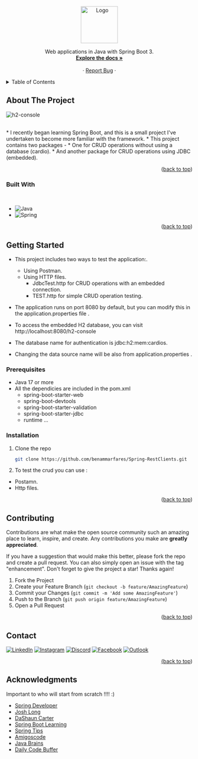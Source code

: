 
<a  align="center" name="readme-top"></a>

<!-- PROJECT LOGO -->
<br />
<div align="center">
    <img src="https://img.shields.io/badge/spring-%236DB33F.svg?style=for-the-badge&logo=spring&logoColor=white" alt="Logo" width="100" height="100">


  <p align="center">
     Web applications in Java with Spring Boot 3.
    <br />
    <a href="https://github.com/benammarfares/Spring-RestClients"><strong>Explore the docs »</strong></a>
    <br />
    <br />
    ·
    <a href="https://github.com/benammarfares/Spring-RestClients/issues/new?labels=bug&template=bug-report---.md">Report Bug</a>
    ·
  </p>
</div>



<!-- TABLE OF CONTENTS -->
<details>
  <summary>Table of Contents</summary>
  <ol>
    <li>
      <a href="#about-the-project">About The Project</a>
      <ul>
        <li><a href="#built-with">Built With</a></li>
      </ul>
    </li>
    <li>
      <a href="#getting-started">Getting Started</a>
      <ul>
        <li><a href="#prerequisites">Prerequisites</a></li>
        <li><a href="#installation">Installation</a></li>
      </ul>
    </li>
    <li><a href="#usage">Usage</a></li>
    <li><a href="#contributing">Contributing</a></li>
    <li><a href="#contact">Contact</a></li>
    <li><a href="#acknowledgments">Acknowledgments</a></li>
  </ol>
</details>



<!-- ABOUT THE PROJECT -->
## About The Project
![h2-console](https://github.com/benammarfares/Unlifted-Curse_2D-SDL-Game/assets/99650831/dc68b103-ec85-4e9d-a6a5-ee2cf10f0ad0)

<br>
* I recently began learning Spring Boot, and this is a small project I've undertaken to become more familiar with the framework.
* This project contains two packages - 
  * One for CRUD operations without using a database (cardio).
  * And another package for CRUD operations using JDBC (embedded).

    
<p align="right">(<a href="#readme-top">back to top</a>)</p>



### Built With
<br>

* ![Java](https://img.shields.io/badge/java-%23ED8B00.svg?style=for-the-badge&logo=openjdk&logoColor=white)
* ![Spring](https://img.shields.io/badge/spring-%236DB33F.svg?style=for-the-badge&logo=spring&logoColor=white)

<p align="right">(<a href="#readme-top">back to top</a>)</p>



<!-- GETTING STARTED -->
## Getting Started

* This project includes two ways to test the application:.<br>
   * Using Postman.<br>
   * Using HTTP files.<br>
     * JdbcTest.http for CRUD operations with an embedded connection.<br>
     * TEST.http for simple CRUD operation testing.<br>
   
* The application runs on port 8080 by default, but you can modify this in the application.properties file .<br>
 * To access the embedded H2 database, you can visit http://localhost:8080/h2-console<br>
 * The database name for authentication is jdbc:h2:mem:cardios.<br>
 * Changing the data source name will be also from application.properties .<br>
 


### Prerequisites

* Java 17 or more
* All the dependicies are included in the pom.xml
    * spring-boot-starter-web
    * spring-boot-devtools
    * spring-boot-starter-validation
    * spring-boot-starter-jdbc
    * runtime ...

### Installation

1. Clone the repo
   ```sh
   git clone https://github.com/benammarfares/Spring-RestClients.git
   ```
2. To test the crud you can use :
  * Postamn.
  * Http files.

   
<p align="right">(<a href="#readme-top">back to top</a>)</p>


<!-- CONTRIBUTING -->
## Contributing

Contributions are what make the open source community such an amazing place to learn, inspire, and create. Any contributions you make are **greatly appreciated**.

If you have a suggestion that would make this better, please fork the repo and create a pull request. You can also simply open an issue with the tag "enhancement".
Don't forget to give the project a star! Thanks again!

1. Fork the Project
2. Create your Feature Branch (`git checkout -b feature/AmazingFeature`)
3. Commit your Changes (`git commit -m 'Add some AmazingFeature'`)
4. Push to the Branch (`git push origin feature/AmazingFeature`)
5. Open a Pull Request

<p align="right">(<a href="#readme-top">back to top</a>)</p>


<!-- CONTACT -->
## Contact

 <a href="https://www.linkedin.com/in/fares-ben-ammar-14b8b3226/">
                <img alt="LinkedIn" title="Discord" src="https://img.shields.io/badge/linkedin-%230077B5.svg?style=for-the-badge&logo=linkedin&logoColor=white"/></a> 
    <a href="https://www.instagram.com/fares.ben.ammar/?hl=fr">
                <img alt="Instagram" title="Instagram" src="https://img.shields.io/badge/Instagram-%23E4405F.svg?style=for-the-badge&logo=Instagram&logoColor=white"/></a>
        <a href="https://discord.gg/farou1747">
                    <img alt="Discord" title="Discord" src="https://img.shields.io/badge/Discord-%235865F2.svg?style=for-the-badge&logo=discord&logoColor=white"/></a> 
            <a href="https://facebook.com/https://www.facebook.com/faroutiti.benammar/">
                    <img alt="Facebook" title="Facebook" src="https://img.shields.io/badge/Facebook-%231877F2.svg?style=for-the-badge&logo=Facebook&logoColor=white"/></a> 
    <a href="mailto:benammar.Fares@esprit.tn">
    <img alt="Outlook" title="Outlook" src="https://img.shields.io/badge/Microsoft_Outlook-0078D4?style=for-the-badge&logo=microsoft-outlook&logoColor=white"/>



<p align="right">(<a href="#readme-top">back to top</a>)</p>



<!-- ACKNOWLEDGMENTS -->
## Acknowledgments

Important to who will start from scratch !!!! :)

- [Spring Developer](https://www.youtube.com/@SpringSourceDev)
- [Josh Long](https://www.youtube.com/@coffeesoftware)
- [DaShaun Carter](https://www.youtube.com/@dashaun)
- [Spring Boot Learning](https://www.youtube.com/@SpringBootLearning)
- [Spring Tips](https://www.youtube.com/playlist?list=PLgGXSWYM2FpPw8rV0tZoMiJYSCiLhPnOc)
- [Amigoscode](https://www.youtube.com/@amigoscode)
- [Java Brains](https://www.youtube.com/c/JavaBrainsChannel)
- [Daily Code Buffer](https://www.youtube.com/@DailyCodeBuffer)




